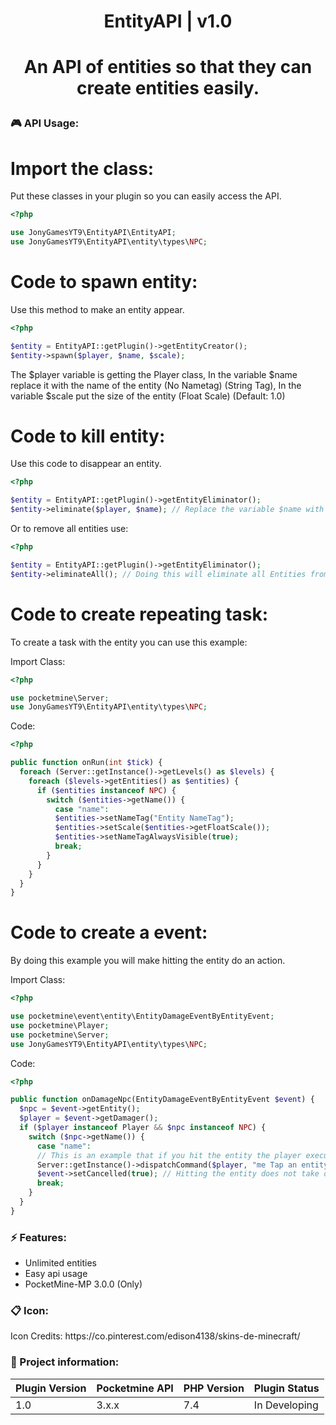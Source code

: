 <div align="center">
<h1>EntityAPI | v1.0<h1>
<p>An API of entities so that they can create entities easily.</p>
</div>

<h3>🎮 API Usage:</h3>
<h1>Import the class:</h1>
Put these classes in your plugin so you can easily access the API.

```php 
<?php 

use JonyGamesYT9\EntityAPI\EntityAPI;
use JonyGamesYT9\EntityAPI\entity\types\NPC;
```

<h1>Code to spawn entity:</h1>
Use this method to make an entity appear.

```php 
<?php 

$entity = EntityAPI::getPlugin()->getEntityCreator();
$entity->spawn($player, $name, $scale);
```

The $player variable is getting the Player class, In the variable $name replace it with the name of the entity (No Nametag) (String Tag), In the variable $scale put the size of the entity (Float Scale) (Default: 1.0)

<h1>Code to kill entity:</h1>
Use this code to disappear an entity.

```php 
<?php 

$entity = EntityAPI::getPlugin()->getEntityEliminator();
$entity->eliminate($player, $name); // Replace the variable $name with the name of the entity, The $player variable is getting the Player class.
```

Or to remove all entities use:

```php 
<?php 

$entity = EntityAPI::getPlugin()->getEntityEliminator();
$entity->eliminateAll(); // Doing this will eliminate all Entities from all worlds.
```

<h1>Code to create repeating task:</h1>
To create a task with the entity you can use this example:

Import Class:

```php 
<?php

use pocketmine\Server;
use JonyGamesYT9\EntityAPI\entity\types\NPC;
```

Code:

```php 
<?php 

public function onRun(int $tick) {
  foreach (Server::getInstance()->getLevels() as $levels) {
    foreach ($levels->getEntities() as $entities) {
      if ($entities instanceof NPC) {
        switch ($entities->getName()) {
          case "name":
          $entities->setNameTag("Entity NameTag");
          $entities->setScale($entities->getFloatScale());
          $entities->setNameTagAlwaysVisible(true);
          break;
        }
      }
    }
  }
}
```

<h1>Code to create a event:</h1>
By doing this example you will make hitting the entity do an action.

Import Class:

```php 
<?php 

use pocketmine\event\entity\EntityDamageEventByEntityEvent;
use pocketmine\Player;
use pocketmine\Server;
use JonyGamesYT9\EntityAPI\entity\types\NPC;
```

Code:

```php 
<?php 

public function onDamageNpc(EntityDamageEventByEntityEvent $event) {
  $npc = $event->getEntity();
  $player = $event->getDamager();
  if ($player instanceof Player && $npc instanceof NPC) {
    switch ($npc->getName()) {
      case "name":
      // This is an example that if you hit the entity the player executes the command /me
      Server::getInstance()->dispatchCommand($player, "me Tap an entity with the JonyGamesYT9 API :D");
      $event->setCancelled(true); // Hitting the entity does not take damage
      break;
    }
  }
}
```

<h3>⚡ Features:</h3>
<ul>
<li>Unlimited entities</li>
<li>Easy api usage</li>
<li>PocketMine-MP 3.0.0 (Only)</li>
</ul>

<h3>📋 Icon:</h3>
<p>Icon Credits: https://co.pinterest.com/edison4138/skins-de-minecraft/ </p>

<h3>📖 Project information:</h3>

| Plugin Version | Pocketmine API | PHP Version | Plugin Status |
|---|---|---|---|
| 1.0 | 3.x.x | 7.4 | In Developing |
